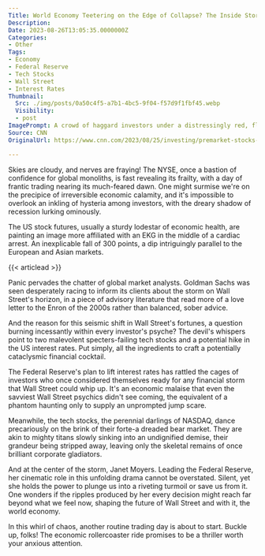 ```yaml
---
Title: World Economy Teetering on the Edge of Collapse? The Inside Story of Wall Street's Hottest Nightmare!
Description: 
Date: 2023-08-26T13:05:35.0000000Z
Categories:
- Other
Tags:
- Economy
- Federal Reserve
- Tech Stocks
- Wall Street
- Interest Rates
Thumbnail:
  Src: ./img/posts/0a50c4f5-a7b1-4bc5-9f04-f57d9f1fbf45.webp
  Visibility:
  - post
ImagePrompt: A crowd of haggard investors under a distressingly red, flashing NYSE ticker. Amongst them, a singular figure representing Janet Moyers stands, under a spotlight, holding in her hands a scale weighing two weights – one as 'Interest Rates' and other as 'Tech Stocks'. A thin line of trepidation on her face.
Source: CNN
OriginalUrl: https://www.cnn.com/2023/08/25/investing/premarket-stocks-trading/index.html

---
```

Skies are cloudy, and nerves are fraying! The NYSE, once a bastion of confidence for global monoliths, is fast revealing its frailty, with a day of frantic trading nearing its much-feared dawn. One might surmise we're on the precipice of irreversible economic calamity, and it's impossible to overlook an inkling of hysteria among investors, with the dreary shadow of recession lurking ominously. 

The US stock futures, usually a sturdy lodestar of economic health, are painting an image more affiliated with an EKG in the middle of a cardiac arrest. An inexplicable fall of 300 points, a dip intriguingly parallel to the European and Asian markets.  

{{< articlead >}}

Panic pervades the chatter of global market analysts. Goldman Sachs was seen desperately racing to inform its clients about the storm on Wall Street's horizon, in a piece of advisory literature that read more of a love letter to the Enron of the 2000s rather than balanced, sober advice. 

And the reason for this seismic shift in Wall Street's fortunes, a question burning incessantly within every investor's psyche? The devil's whispers point to two malevolent specters-failing tech stocks and a potential hike in the US interest rates. Put simply, all the ingredients to craft a potentially cataclysmic financial cocktail. 

The Federal Reserve's plan to lift interest rates has rattled the cages of investors who once considered themselves ready for any financial storm that Wall Street could whip up. It's an economic malaise that even the savviest Wall Street psychics didn't see coming, the equivalent of a phantom haunting only to supply an unprompted jump scare. 

Meanwhile, the tech stocks, the perennial darlings of NASDAQ, dance precariously on the brink of their forte-a dreaded bear market. They are akin to mighty titans slowly sinking into an undignified demise, their grandeur being stripped away, leaving only the skeletal remains of once brilliant corporate gladiators. 

And at the center of the storm, Janet Moyers. Leading the Federal Reserve, her cinematic role in this unfolding drama cannot be overstated. Silent, yet she holds the power to plunge us into a riveting turmoil or save us from it. One wonders if the ripples produced by her every decision might reach far beyond what we feel now, shaping the future of Wall Street and with it, the world economy. 

In this whirl of chaos, another routine trading day is about to start. Buckle up, folks! The economic rollercoaster ride promises to be a thriller worth your anxious attention.